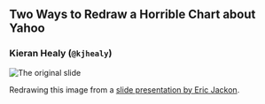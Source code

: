 ## Two Ways to Redraw a Horrible Chart about Yahoo
### Kieran Healy (`@kjhealy`)

![The original slide]("figures/springowl.jpg")

Redrawing this image from a [slide presentation by Eric Jackon](http://www.businessinsider.com/yahoo-shareholder-presentation-2015-12). 
